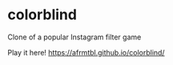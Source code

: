 # colorblind
Clone of a popular Instagram filter game

Play it here! https://afrmtbl.github.io/colorblind/
